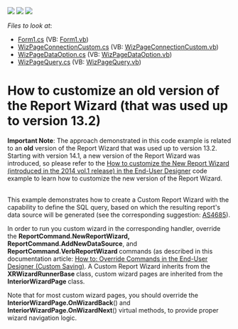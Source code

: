 <!-- default badges list -->
![](https://img.shields.io/endpoint?url=https://codecentral.devexpress.com/api/v1/VersionRange/128600046/11.2.5%2B)
[![](https://img.shields.io/badge/Open_in_DevExpress_Support_Center-FF7200?style=flat-square&logo=DevExpress&logoColor=white)](https://supportcenter.devexpress.com/ticket/details/E1538)
[![](https://img.shields.io/badge/📖_How_to_use_DevExpress_Examples-e9f6fc?style=flat-square)](https://docs.devexpress.com/GeneralInformation/403183)
<!-- default badges end -->
<!-- default file list -->
*Files to look at*:

* [Form1.cs](./CS/Form1.cs) (VB: [Form1.vb](./VB/Form1.vb))
* [WizPageConnectionCustom.cs](./CS/WizPageConnectionCustom.cs) (VB: [WizPageConnectionCustom.vb](./VB/WizPageConnectionCustom.vb))
* [WizPageDataOption.cs](./CS/WizPageDataOption.cs) (VB: [WizPageDataOption.vb](./VB/WizPageDataOption.vb))
* [WizPageQuery.cs](./CS/WizPageQuery.cs) (VB: [WizPageQuery.vb](./VB/WizPageQuery.vb))
<!-- default file list end -->
# How to customize an old version of the Report Wizard (that was used up to version 13.2)


<p><strong>Important Note</strong>: The approach demonstrated in this code example is related to an <strong>old</strong> version of the Report Wizard that was used up to version 13.2. Starting with version 14.1, a new version of the Report Wizard was introduced, so please refer to the <a href="https://www.devexpress.com/Support/Center/p/T140683">How to customize the New Report Wizard (introduced in the 2014 vol.1 release) in the End-User Designer</a> code example to learn how to customize the new version of the Report Wizard.</p>
<p><br>This example demonstrates how to create a Custom Report Wizard with the capability to define the SQL query, based on which the resulting report's data source will be generated (see the corresponding suggestion: <a href="https://www.devexpress.com/Support/Center/p/AS4685">AS4685</a>).</p>
<p>In order to run you custom wizard in the corresponding handler, override the <strong>ReportCommand.NewReportWizard, ReportCommand.AddNewDataSource</strong>, and <strong>ReportCommand.VerbReportWizard </strong>commands (as described in this documentation article: <a href="http://help.devexpress.com/#XtraReports/CustomDocument2211"><u>How to: Override Commands in the End-User Designer (Custom Saving)</u></a>. A Custom Report Wizard inherits from the <strong>XRWizardRunnerBase </strong>class, custom wizard pages are inherited from the <strong>InteriorWizardPage </strong>class.</p>
<p>Note that for most custom wizard pages, you should override the <strong>InteriorWizardPage.OnWizardBack</strong>() and <strong>InteriorWizardPage.OnWizardNext</strong>() virtual methods, to provide proper wizard navigation logic.</p>

<br/>


